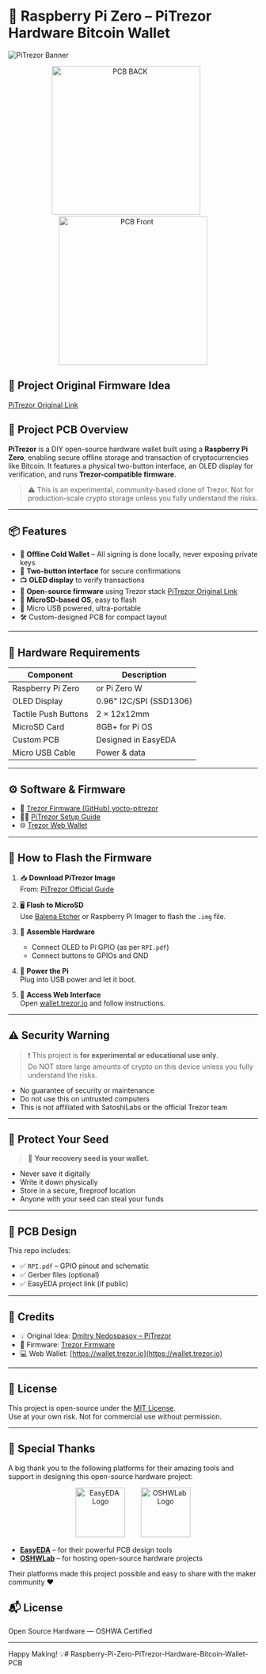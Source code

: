# 🔐 Raspberry Pi Zero – PiTrezor Hardware Bitcoin Wallet

![PiTrezor Banner](Image/demo.png) <!-- Replace with actual image path -->

<p align="center">
  <img src="Image/pi3dback.png" alt="PCB BACK" width="300"/>&nbsp;&nbsp;&nbsp;&nbsp;&nbsp;&nbsp;&nbsp;
  <img src="Image/pi3dfront.png" alt="PCB Front" width="300"/>
</p>

## 🧠 Project Original Firmware Idea 
[PiTrezor Original Link](https://www.pitrezor.com/2018/02/pitrezor-homemade-trezor-bitcoin-wallet.html)  


## 🧠 Project PCB Overview

**PiTrezor** is a DIY open-source hardware wallet built using a **Raspberry Pi Zero**, enabling secure offline storage and transaction of cryptocurrencies like Bitcoin. It features a physical two-button interface, an OLED display for verification, and runs **Trezor-compatible firmware**.

> ⚠️ This is an experimental, community-based clone of Trezor. Not for production-scale crypto storage unless you fully understand the risks.

---

## 📦 Features

- 🔐 **Offline Cold Wallet** – All signing is done locally, never exposing private keys  
- 📲 **Two-button interface** for secure confirmations  
- 📺 **OLED display** to verify transactions  
- 🧩 **Open-source firmware** using Trezor stack  [PiTrezor Original Link](https://www.pitrezor.com/2018/02/pitrezor-homemade-trezor-bitcoin-wallet.html)  
- 💾 **MicroSD-based OS**, easy to flash  
- 🔌 Micro USB powered, ultra-portable  
- 🛠️ Custom-designed PCB for compact layout

---

## 🧰 Hardware Requirements

| Component            | Description                  |
|----------------------|------------------------------|
| Raspberry Pi Zero    | or Pi Zero W                 |
| OLED Display         | 0.96" I2C/SPI (SSD1306)      |
| Tactile Push Buttons | 2 × 12x12mm                  |
| MicroSD Card         | 8GB+ for Pi OS               |
| Custom PCB           | Designed in EasyEDA         |
| Micro USB Cable      | Power & data                 |

---

## ⚙️ Software & Firmware

- 🔧 [Trezor Firmware (GitHub) yocto-pitrezor](https://github.com/heneault/yocto-pitrezor)  
- 🧑‍💻 [PiTrezor Setup Guide](https://www.pitrezor.com/2018/02/pitrezor-homemade-trezor-bitcoin-wallet.html)  
- 🌐 [Trezor Web Wallet](https://wallet.trezor.io/)

---

## 💽 How to Flash the Firmware

1. 📥 **Download PiTrezor Image**  
   From: [PiTrezor Official Guide](https://www.pitrezor.com/2018/02/pitrezor-homemade-trezor-bitcoin-wallet.html)

2. 🖥️ **Flash to MicroSD**  
   Use [Balena Etcher](https://etcher.io/) or Raspberry Pi Imager to flash the `.img` file.

3. 🧩 **Assemble Hardware**  
   - Connect OLED to Pi GPIO (as per `RPI.pdf`)  
   - Connect buttons to GPIOs and GND

4. 🔌 **Power the Pi**  
   Plug into USB power and let it boot.

5. 🔐 **Access Web Interface**  
   Open [wallet.trezor.io](https://wallet.trezor.io/) and follow instructions.

---

## ⚠️ Security Warning

> ❗ This project is **for experimental or educational use only**.  
> Do NOT store large amounts of crypto on this device unless you fully understand the risks.

- No guarantee of security or maintenance
- Do not use this on untrusted computers
- This is not affiliated with SatoshiLabs or the official Trezor team

---

## 🧾 Protect Your Seed

> 🛑 **Your recovery seed is your wallet.**

- Never save it digitally  
- Write it down physically  
- Store in a secure, fireproof location  
- Anyone with your seed can steal your funds

---

## 📐 PCB Design

This repo includes:
- ✅ `RPI.pdf` – GPIO pinout and schematic
- ✅ Gerber files (optional)
- ✅ EasyEDA project link (if public)

---

## 🙏 Credits

- 💡 Original Idea: [Dmitry Nedospasov – PiTrezor](https://www.pitrezor.com/2018/02/pitrezor-homemade-trezor-bitcoin-wallet.html)  
- 🔧 Firmware: [Trezor Firmware](https://github.com/heneault/yocto-pitrezor)  
- 💻 Web Wallet: [https://wallet.trezor.io](https://wallet.trezor.io)

---

## 📜 License

This project is open-source under the [MIT License](LICENSE).  
Use at your own risk. Not for commercial use without permission.

---


## 🙏 Special Thanks

A big thank you to the following platforms for their amazing tools and support in designing this open-source hardware project:

<p align="center">
  <img src="Image/EasyEDA.png" alt="EasyEDA Logo" width="100"/>&nbsp;&nbsp;&nbsp;&nbsp;&nbsp;&nbsp;&nbsp;
  <img src="Image/OSHWLab.png" alt="OSHWLab Logo" width="100"/>
</p>

- **[EasyEDA](https://easyeda.com/)** – for their powerful PCB design tools  
- **[OSHWLab](https://oshwlab.com/)** – for hosting open-source hardware projects

Their platforms made this project possible and easy to share with the maker community ❤️

## 📬 License

Open Source Hardware — OSHWA Certified

---

Happy Making! 💡# Raspberry-Pi-Zero-PiTrezor-Hardware-Bitcoin-Wallet-PCB
